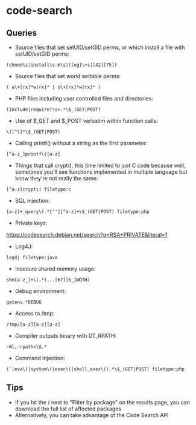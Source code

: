 # code-search

## Queries

* Source files that set setUID/setGID perms, or which install a file with setUID/setGID perms:

```(chmod\s|install\s-m\s)([ug]\+s|[42][75])```

* Source files that set world writable perms:

```( a\+[rx]*w[rx]* | o\+[rx]*w[rx]* )```

* PHP files including user controlled files and directories:

```(include|require)\s+.*\$_(GET|POST)```

* Use of $_GET and $_POST verbatim within function calls:

```\([^)]*\$_(GET|POST)```

* Calling printf() without a string as the first parameter:

```[^a-z_]printf\([a-z]```

* Things that call crypt(), this time limited to just C code because well, sometimes you'll see functions implemented in multiple language but know they're not really the same:

```[^a-z]crypt\( filetype:c```

* SQL injection:

```[a-z]+_query\(.*["'][^a-z]+\$_(GET|POST) filetype:php```

* Private keys:

https://codesearch.debian.net/search?q=RSA+PRIVATE&literal=1

* Log4J:

```log4j filetype:java```

* Insecure shared memory usage:

```shm[a-z_]+\(.*(...[67]|S_IWOTH)```

* Debug environment:

```getenv.*DEBUG```

* Access to /tmp:

```/tmp/[a-z][a-z][a-z]```

* Compiler outputs binary with DT_RPATH:

```-Wl,-rpath=\$.*```

* Command injection:

```(`|eva\(|system\(|exec\(|shell_exec\().*\$_(GET|POST) filetype:php```

## Tips

* If you hit the \/ next to "Filter by package" on the results page, you can download the full list of affected packages
* Alternatively, you can take advantage of the Code Search API
